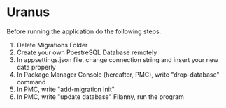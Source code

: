 # Uranus
Before running the application do the following steps:
1. Delete Migrations Folder
2. Create your own PoestreSQL Database remotely
3. In appsettings.json file, change connection string and insert your new data properly
4. In Package Manager Console (hereafter, PMC), write "drop-database" command
5. In PMC, write "add-migration Init"
6. In PMC, write "update database"
Filanny, run the program
